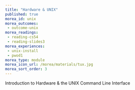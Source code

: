 ```yaml
---
title: "Hardware & UNIX"
published: true
morea_id: unix
morea_outcomes:
 - outcome-unix
morea_readings:
 - reading-cs54
 - reading-slides3
morea_experiences:
 - unix-install
 - pwod1
morea_type: module
morea_icon_url: /morea/materials/tux.jpg
morea_sort_order: 3
---
```


Introduction to Hardware & the UNIX Command Line Interface

<!-- 
morea_experiences:
 - pwod
 - wod
morea_assessments:
 - grade1
 -->
